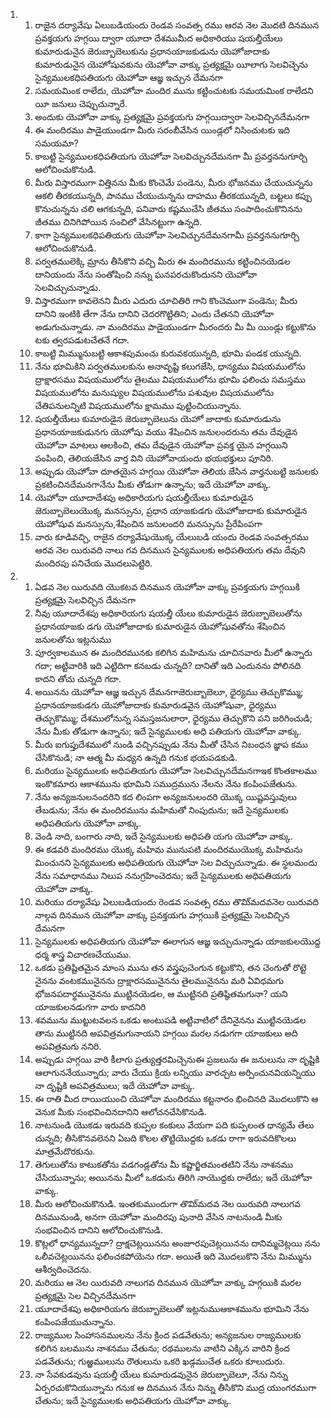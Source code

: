<ol>
  <li>
    <ol>
      <li>రాజైన దర్యావేషు ఏలుబడియందు రెండవ సంవత్స రము ఆరవ నెల మొదటి దినమున ప్రవక్తయగు హగ్గయి ద్వారా యూదా దేశముమీద అధికారియు షయల్తీయేలు కుమారుడునైన జెరుబ్బాబెలుకును ప్రధానయాజకుడును యెహోజాదాకు కుమారుడునైన యెహోషువకును యెహోవా వాక్కు ప్రత్యక్షమై యీలాగు సెలవిచ్చెను సైన్యములకధిపతియగు యెహోవా ఆజ్ఞ ఇచ్చున దేమనగా</li>
      <li>సమయమింక రాలేదు, యెహోవా మందిర మును కట్టించుటకు సమయమింక రాలేదని యీ జనులు చెప్పుచున్నారే.</li>
      <li>అందుకు యెహోవా వాక్కు ప్రత్యక్షమై ప్రవక్తయగు హగ్గయిద్వారా సెలవిచ్చినదేమనగా</li>
      <li>ఈ మందిరము పాడైయుండగా మీరు సరంబీవేసిన యిండ్లలో నిసించుటకు ఇది సమయమా?</li>
      <li>కాబట్టి సైన్యములకధిపతియగు యెహోవా సెలవిచ్చునదేమనగా మీ ప్రవర్తననుగూర్చి ఆలోచించుకొనుడి.</li>
      <li>మీరు విస్తారముగా విత్తినను మీకు కొంచెమే పండెను, మీరు భోజనము చేయుచున్నను ఆకలి తీరకయున్నది, పానము చేయుచున్నను దాహము తీరకయున్నది, బట్టలు కప్పు కొనుచున్నను చలి ఆగకున్నది, పనివారు కష్టముచేసి జీతము సంపాదించుకొనినను జీతము చినిగిపోయిన సంచిలో వేసినట్టుగా ఉన్నది.</li>
      <li>కాగా సైన్యములకధిపతియగు యెహోవా సెలవిచ్చునదేమనగామీ ప్రవర్తననుగూర్చి ఆలోచించుకొనుడి.</li>
      <li>పర్వతములెక్కి మ్రాను తీసికొని వచ్చి మీరు ఈ మందిరమును కట్టించినయెడల దానియందు నేను సంతోషించి నన్ను ఘనపరచుకొందునని యెహోవా సెలవిచ్చుచున్నాడు.</li>
      <li>విస్తారముగా కావలెనని మీరు  ఎదురు చూచితిరి గాని కొంచెముగా పండెను; మీరు దానిని ఇంటికి తేగా నేను దానిని చెదరగొట్టితిని; ఎందు చేతనని యెహోవా అడుగుచున్నాడు. నా మందిరము పాడైయుండగా మీరందరు మీ మీ యిండ్లు కట్టుకొను టకు త్వరపడుటచేతనే గదా.</li>
      <li>కాబట్టి మిమ్మునుబట్టి ఆకాశపుమంచు కురువకయున్నది, భూమి పండక యున్నది.</li>
      <li>నేను భూమికిని పర్వతములకును అనావృష్టి కలుగజేసి, ధాన్యము విషయములోను ద్రాక్షారసము విషయములోను తైలము విషయములోను భూమి ఫలించు సమస్తము విషయములోను మనుష్యుల విషయములోను పశువుల విషయములోను చేతిపనులన్నిటి విషయములోను క్షామము పుట్టించియున్నాను.</li>
      <li>షయల్తీయేలు కుమారుడైన జెరుబ్బాబెలును యెహో జాదాకు కుమారుడును ప్రధానయాజకుడునగు యెహోషు వయు శేషించిన జనులందరును తమ దేవుడైన యెహోవా మాటలు ఆలకించి, తమ దేవుడైన యెహోవా ప్రవక్త యైన హగ్గయిని పంపించి, తెలియజేసిన వార్త విని యెహోవాయందు భయభక్తులు పూనిరి.</li>
      <li>అప్పుడు యెహోవా దూతయైన హగ్గయి యెహోవా తెలియ జేసిన వార్తనుబట్టి జనులకు ప్రకటించినదేమనగానేను మీకు తోడుగా ఉన్నాను; ఇదే యెహోవా వాక్కు.</li>
      <li>యెహోవా యూదాదేశపు అధికారియగు షయల్తీయేలు కుమారుడైన జెరుబ్బాబెలుయొక్క మనస్సును, ప్రధాన యాజకుడగు యెహోజాదాకు కుమారుడైన యెహోషువ మనస్సును,శేషించిన జనులందరి మనస్సును ప్రేరేపింపగా</li>
      <li>వారు కూడివచ్చి, రాజైన దర్యావేషుయొక్క యేలుబడి యందు రెండవ సంవత్సరము ఆరవ నెల యిరువది నాలు గవ దినమున సైన్యములకు అధిపతియగు తమ దేవుని మందిరపు పనిచేయ మొదలుపెట్టిరి.</li>
    </ol>
  </li>
  <li>
    <ol>
      <li>ఏడవ నెల యిరువది యొకటవ దినమున యెహోవా వాక్కు ప్రవక్తయగు హగ్గయికి ప్రత్యక్షమై సెలవిచ్చిన దేమనగా</li>
      <li>నీవు యూదాదేశపు అధికారియగు షయల్తీ యేలు కుమారుడైన జెరుబ్బాబెలుతోను ప్రధానయాజకు డగు యెహోజాదాకు కుమారుడైన యెహోషువతోను శేషించిన జనులతోను ఇట్లనుము</li>
      <li>పూర్వకాలమున  ఈ మందిరమునకు కలిగిన మహిమను చూచినవారు మీలో ఉన్నారు గదా; అట్టివారికి ఇది ఎట్టిదిగా కనబడు చున్నది? దానితో ఇది ఎందునను పోలినది కాదని తోచు చున్నది గదా.</li>
      <li>అయినను యెహోవా ఆజ్ఞ ఇచ్చున దేమనగాజెరుబ్బాబెలూ, ధైర్యము  తెచ్చుకొమ్ము;  ప్రధానయాజకుడగు యెహోజాదాకు కుమారుడవైన యెహోషువా, ధైర్యము తెచ్చుకొమ్ము; దేశములోనున్న సమస్తజనులారా, ధైర్యము తెచ్చుకొని పని జరిగించుడి; నేను మీకు తోడుగా ఉన్నాను; ఇదే సైన్యములకు అధి పతియగు యెహోవా వాక్కు.</li>
      <li>మీరు ఐగుప్తుదేశములో నుండి వచ్చినప్పుడు నేను మీతో చేసిన నిబంధన జ్ఞాప కము చేసికొనుడి; నా ఆత్మ మీ మధ్యన ఉన్నది గనుక భయపడకుడి.</li>
      <li>మరియు సైన్యములకు అధిపతియగు యెహోవా సెలవిచ్చునదేమనగాఇక కొంతకాలము ఇంకొకమారు ఆకాశమును భూమిని సముద్రమును నేలను నేను కంపింపజేతును.</li>
      <li>నేను అన్యజనులనందరిని కద లింపగా అన్యజనులందరి యొక్క యిష్టవస్తువులు తేబడును; నేను ఈ మందిరమును మహిమతో నింపుదును; ఇదే సైన్యములకు అధిపతియగు యెహోవా వాక్కు.</li>
      <li>వెండి నాది, బంగారు నాది, ఇదే సైన్యములకు అధిపతి యగు యెహోవా వాక్కు.</li>
      <li>ఈ కడవరి మందిరము యొక్క మహిమ మునుపటి మందిరముయొక్క మహిమను మించునని సైన్యములకు అధిపతియగు యెహోవా సెల విచ్చుచున్నాడు. ఈ స్థలమందు నేను సమాధానము నిలుప ననుగ్రహించెదను; ఇదే సైన్యములకు అధిపతియగు యెహోవా వాక్కు.</li>
      <li>మరియు దర్యావేషు ఏలుబడియందు రెండవ సంవత్స రము తొమి్మదవనెల యిరువది నాల్గవ దినమున యెహోవా వాక్కు ప్రవక్తయగు హగ్గయికి ప్రత్యక్షమై సెలవిచ్చిన దేమనగా</li>
      <li>సైన్యములకు అధిపతియగు యెహోవా ఈలాగున ఆజ్ఞ ఇచ్చుచున్నాడు యాజకులయొద్ద ధర్మ శాస్త్ర విచారణచేయుము.</li>
      <li>ఒకడు ప్రతిష్టితమైన మాంస మును తన వస్త్రపుచెంగున కట్టుకొని, తన చెంగుతో రొట్టె నైనను వంటకమునైనను ద్రాక్షారసమునైనను తైలమునైనను మరి ఏవిధమగు భోజనపదార్థమునైనను ముట్టినయెడల, ఆ ముట్టినది ప్రతిష్ఠితమగునా? యని యాజకులనడుగగా వారు కాదనిరి</li>
      <li>శవమును ముట్టుటవలన ఒకడు అంటుపడి అట్టివాటిలో దేనినైనను ముట్టినయెడల తాను ముట్టినది అపవిత్రమగునాయని హగ్గయి మరల నడుగగా యాజకులు అది అపవిత్రమగు ననిరి.</li>
      <li>అప్పుడు హగ్గయి వారి కీలాగు ప్రత్యుత్తరమిచ్చెనుఈ ప్రజలును ఈ జనులును నా దృష్టికి ఆలాగుననేయున్నారు; వారు చేయు క్రియ లన్నియు వారచ్చట అర్పించునవియన్నియు నా దృష్టికి అపవిత్రములు; ఇదే యెహోవా వాక్కు.</li>
      <li>ఈ రాతి  మీద రాయియుంచి యెహోవా మందిరము కట్టనారం భించినది మొదలుకొని ఆ వెనుక మీకు సంభవించినదానిని ఆలోచనచేసికొనుడి.</li>
      <li>నాటనుండి యొకడు ఇరువది కుప్పల కంకులు వేయగా పది కుప్పలంత ధాన్యమే తేలు చున్నది; తీసికొనవలెనని ఏబది కొలల తొట్టియొద్దకు ఒకడు రాగా ఇరువదికొలలు మాత్రమేదొరకును.</li>
      <li>తెగులుతోను కాటుకతోను వడగండ్లతోను మీ కష్టార్జితమంతటిని నేను నాశనము చేసియున్నాను; అయినను మీలో ఒకడును తిరిగి నాయొద్దకు రాలేదు; ఇదే యెహోవా వాక్కు.</li>
      <li>మీరు ఆలోచించుకొనుడి. ఇంతకుముందుగా తొమి్మదవ నెల యిరువది నాలుగవ దినమునుండి, అనగా యెహోవా మందిరపు పునాది వేసిన నాటనుండి మీకు సంభవించిన దానిని ఆలోచించుకొనుడి.</li>
      <li>కొట్లలో ధాన్యమున్నదా? ద్రాక్షచెట్లయినను అంజూరపుచెట్లయినను దానిమ్మచెట్లయి నను ఒలీవచెట్లయినను ఫలించకపోయెను గదా. అయితే ఇది మొదలుకొని నేను మిమ్మును ఆశీర్వదించెదను.</li>
      <li>మరియు ఆ నెల యిరువది నాలుగవ దినమున యెహోవా వాక్కు హగ్గయికి మరల ప్రత్యక్షమై సెల విచ్చినదేమనగా</li>
      <li>యూదాదేశపు అధికారియగు జెరుబ్బాబెలుతో ఇట్లనుముఆకాశమును భూమిని నేను కంపింపజేయుచున్నాను.</li>
      <li>రాజ్యముల సింహాసనములను నేను క్రింద పడవేతును; అన్యజనుల రాజ్యములకు కలిగిన బలమును నాశనము చేతును; రథములను వాటిని ఎక్కిన వారిని క్రింద పడవేతును; గుఱ్ఱములును రౌతులును ఒకరి ఖడ్గముచేత ఒకరు కూలుదురు.</li>
      <li>నా సేవకుడవును షయల్తీ యేలు కుమారుడవునైన జెరుబ్బాబెలూ, నేను నిన్ను ఏర్పరచుకొనియున్నాను గనుక ఆ దినమున నేను నిన్ను తీసికొని ముద్ర యుంగరముగా చేతును; ఇదే సైన్యములకు అధిపతియగు యెహోవా వాక్కు.</li>
    </ol>
  </li>
</ol>